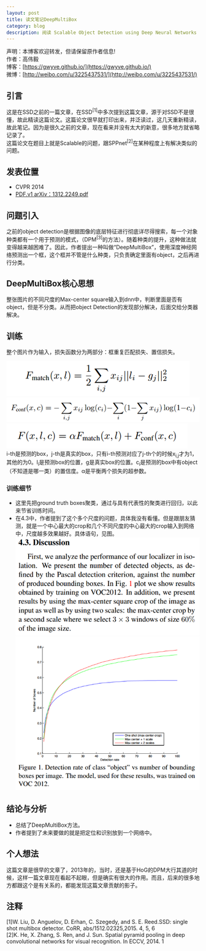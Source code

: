```yaml
---
layout: post
title: 读文笔记DeepMultiBox        
category: blog
description: 阅读 Scalable Object Detection using Deep Neural Networks 笔记
---
```



声明：本博客欢迎转发，但请保留原作者信息!      
作者：高伟毅    
博客：[https://gwyve.github.io/](https://gwyve.github.io/)    
微博：[http://weibo.com/u/3225437531/](http://weibo.com/u/3225437531/)    
  
## 引言    
这是在SSD之前的一篇文章，在SSD<sup>[1]</sup>中多次提到这篇文章，源于对SSD不是很懂，故此精读这篇论文。这篇论文很早就打印出来，并泛读过，这几天重新精读，故此笔记。因为是很久之前的文章，现在看来并没有太大的新意，很多地方就省略记录了。               
这篇论文在题目上就是Scalable的问题，跟SPPnet<sup>[2]</sup>在某种程度上有解决类似的问题。


## 发表位置  
- CVPR 2014
- [PDF.v1 arXiv：1312.2249.pdf](https://arxiv.org/pdf/1312.2249.pdf)      

   

## 问题引入
之前的object detection是根据图像的底层特征进行彻底详尽得搜索，每一个对象种类都有一个用于预测的模式，（DPM<SUP>[3]</SUP>的方法）。随着种类的提升，这种做法就变得越来越困难了。因此，作者提出一种叫做“DeepMultiBox”，使用深度神经网络预测出一个框，这个框并不管是什么种类，只负责确定里面有object，之后再进行分类。

  

## DeepMultiBox核心思想              
整张图片的不同尺度的Max-center square输入到dnn中，判断里面是否有object，但是不分类。从而把object Detection的发现部分解决，后面交给分类器解决。     


## 训练                             
整个图片作为输入，损失函数分为两部分：框重复匹配损失、置信损失。

![loss_match](/images/blog/2017-2-24/loss_match.png)                   
![loss_confidence](/images/blog/2017-2-24/loss_confidence.png)            
![loss](/images/blog/2017-2-24/loss.png)                        
i-th是预测的box，j-th是真实的box，只有i-th预测对应了j-th个的时候x<sub>i,j</sub>才为1，其他的为0。l<sub>i</sub>是预测box的位置，g<sub></sub>是真实box的位置。c<sub>i</sub>是预测的box中有object（不知道是哪一类）的置信度。α是平衡两个损失的超参数。


### 训练细节                        
- 这里先把ground truth boxes聚类，通过与具有代表性的聚类进行回归，以此来节省训练时间。
- 在4.3中，作者提到了这个多个尺度的问题，具体我没有看懂。但是跟朋友猜测，就是一个中心最大的crop和几个不同尺度的中心最大的crop输入到网络中，尺度越多效果越好。具体语句，见图。         
![4.3](/images/blog/2017-2-24/4.3.png)                  
![figure1](/images/blog/2017-2-24/figure1.png)             


## 结论与分析                            
- 总结了DeepMultiBox方法。
- 作者提到了未来要做的就是把定位和识别放到一个网络中。        

   

## 个人想法
这篇文章是很早的文章了，2013年的，当时，还是基于HoG的DPM大行其道的时候，这样一篇文章现在看起不起眼，但是确实有很大的作用。而且，后来的很多地方都跟这个是有关系的，都能发现这篇文章贡献的影子。


## 注释           
[1]W. Liu, D. Anguelov, D. Erhan, C. Szegedy, and S. E. Reed.SSD: single shot multibox detector. CoRR, abs/1512.02325,2015. 4, 5, 6                 
[2]K. He, X. Zhang, S. Ren, and J. Sun. Spatial pyramid pooling in deep convolutional networks for visual recognition. In ECCV, 2014. 1                